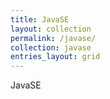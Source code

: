 ```yaml
---
title: JavaSE
layout: collection
permalink: /javase/
collection: javase
entries_layout: grid
---
```


JavaSE